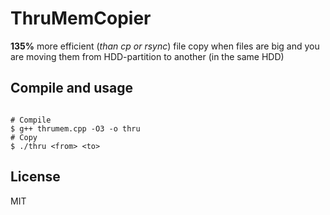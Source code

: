 # ThruMemCopier

**135%** more efficient (*than cp or rsync*) file copy when files are big and you are moving them from HDD-partition to another (in the same HDD)

## Compile and usage

```

# Compile
$ g++ thrumem.cpp -O3 -o thru
# Copy
$ ./thru <from> <to>

```

## License
MIT